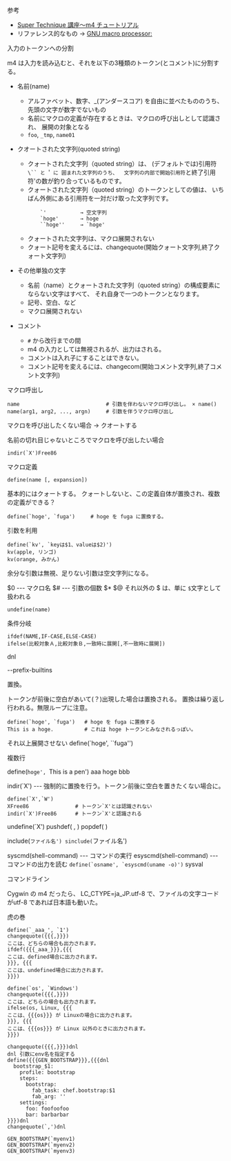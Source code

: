 参考
- [Super Technique 講座～m4 チュートリアル](http://www.nurs.or.jp/~sug/soft/super/m4.htm)
- リファレンス的なもの → [GNU macro processor:](http://www.bookshelf.jp/texi/m4/m4-ja.html)



入力のトークンへの分割

m4 は入力を読み込むと、それを以下の3種類のトークン(とコメント)に分割する。

- 名前(name)
    - アルファベット、数字、_(アンダースコア) を自由に並べたもののうち、先頭の文字が数字でないもの
    - 名前にマクロの定義が存在するときは、マクロの呼び出しとして認識され、 展開の対象となる
    - `foo`, `_tmp`, `name01`
- クオートされた文字列(quoted string)
    - クォートされた文字列（quoted string）は、 (デフォルトでは)引用符 `\`` と `'` に
      囲まれた文字列のうち、 
      文字列の内部で開始引用符`と終了引用符'の数が釣り合っているものです。 
    - クォートされた文字列（quoted string）のトークンとしての値は、 
      いちばん外側にある引用符を一対だけ取った文字列です。
      ```
          `'           → 空文字列
          `hoge'       → hoge
          ``hoge''     → `hoge'
      ```
    - クォートされた文字列は、マクロ展開されない
    - クォート記号を変えるには、changequote(開始クォート文字列,終了クォート文字列)
- その他単独の文字
    - 名前（name）とクォートされた文字列（quoted string）の構成要素にならない文字はすべて、
      それ自身で一つのトークンとなります。
    - 記号、空白、など
    - マクロ展開されない

- コメント
    - `#` から改行までの間
    - m4 の入力としては無視されるが、出力はされる。
    - コメントは入れ子にすることはできない。
    - コメント記号を変えるには、changecom(開始コメント文字列,終了コメント文字列)



マクロ呼出し

```
name                            # 引数を伴わないマクロ呼び出し。 × name()
name(arg1, arg2, ..., argn)     # 引数を伴うマクロ呼び出し
```

マクロを呼び出したくない場合 → クオートする

名前の切れ目じゃないところでマクロを呼び出したい場合 
```
indir(`X')Free86
```



マクロ定義

```
define(name [, expansion])
```

基本的にはクォートする。
クォートしないと、この定義自体が置換され、複数の定義ができる？
```
define(`hoge', `fuga')     # hoge を fuga に置換する。
```

引数を利用

```
define(`kv', `keyは$1、valueは$2)')
kv(apple, リンゴ)
kv(orange, みかん)
```

余分な引数は無視、足りない引数は空文字列になる。


$0 --- マクロ名
$# --- 引数の個数
$*
$@
それ以外の $ は、単に `$`文字として扱われる


```
undefine(name)
```


条件分岐


```
ifdef(NAME,IF-CASE,ELSE-CASE)
ifelse(比較対象Ａ,比較対象Ｂ,一致時に展開[,不一致時に展開])
```





dnl

--prefix-builtins


置換。 

トークンが前後に空白があいて(？)出現した場合は置換される。
置換は繰り返し行われる。無限ループに注意。






```
define(`hoge', `fuga')   # hoge を fuga に置換する
This is a hoge.          # これは hoge トークンとみなされるっぽい。
```

それ以上展開させない
define(`hoge', ``fuga'')

複数行

define(`hoge', `This
is
a
pen')
aaa hoge bbb


indir(`X')  --- 強制的に置換を行う。トークン前後に空白を置きたくない場合に。

```
define(`X',`W')
XFree86               # トークン`X'とは認識されない
indir(`X')Free86      # トークン`X'と認識される
```






undefine(`X')
pushdef( , )
popdef( )

include(`ファイル名')
sinclude(`ファイル名')



	

syscmd(shell-command)  --- コマンドの実行
esyscmd(shell-command)  --- コマンドの出力を読む
    ```
    define(`osname', `esyscmd(uname -o)')
    ```
sysval


コマンドライン




Cygwin の m4 だったら、
LC_CTYPE=ja_JP.utf-8 で、ファイルの文字コードがutf-8 であれば日本語も動いた。






虎の巻

```
define(`_aaa_', `1')
changequote({{{,}}})
ここは、どちらの場合も出力されます。
ifdef({{{_aaa_}}},{{{
ここは、defined場合に出力されます。
}}}, {{{
ここは、undefined場合に出力されます。
}}})
```

```
define(`os', `Windows')
changequote({{{,}}})
ここは、どちらの場合も出力されます。
ifelse(os, Linux, {{{
ここは、{{{os}}} が Linuxの場合に出力されます。
}}}, {{{
ここは、{{{os}}} が Linux 以外のときに出力されます。
}}})
```


```
changequote({{{,}}})dnl
dnl 引数にenv名を指定する
define({{{GEN_BOOTSTRAP}}},{{{dnl
  bootstrap_$1:
    profile: bootstrap
    steps:
      bootstrap:
        fab_task: chef.bootstrap:$1
        fab_arg: ''
    settings:
      foo: foofoofoo
      bar: barbarbar
}}})dnl
changequote(`,')dnl

GEN_BOOTSTRAP(`myenv1)
GEN_BOOTSTRAP(`myenv2)
GEN_BOOTSTRAP(`myenv3)
```
